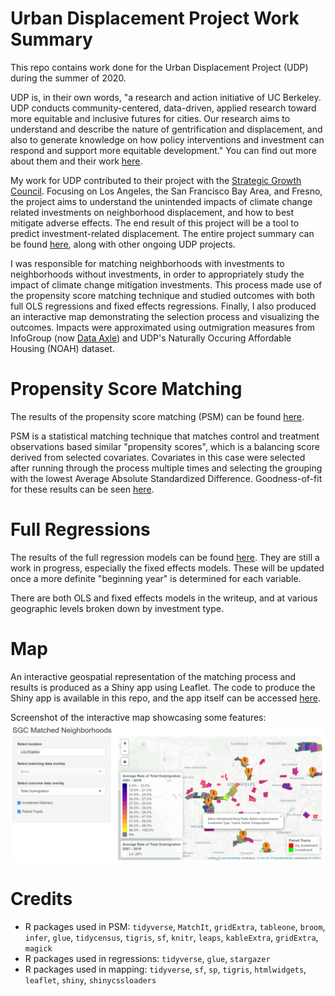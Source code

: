 # Urban Displacement Project Work Summary
This repo contains work done for the Urban Displacement Project (UDP) during the summer of 2020. 

UDP is, in their own words, "a research and action initiative of UC Berkeley. UDP conducts community-centered, data-driven, applied research toward more equitable and inclusive futures for cities. Our research aims to understand and describe the nature of gentrification and displacement, and also to generate knowledge on how policy interventions and investment can respond and support more equitable development." You can find out more about them and their work [here](https://www.urbandisplacement.org/).

My work for UDP contributed to their project with the [Strategic Growth Council](https://sgc.ca.gov/). Focusing on Los Angeles, the San Francisco Bay Area, and Fresno, the project aims to understand the unintended impacts of climate change related investments on neighborhood displacement, and how to best mitigate adverse effects. The end result of this project will be a tool to predict investment-related displacement. The entire project summary can be found [here](https://www.urbandisplacement.org/current-projects#section-191), along with other ongoing UDP projects. 

I was responsible for matching neighborhoods with investments to neighborhoods without investments, in order to appropriately study the impact of climate change mitigation investments. This process made use of the propensity score matching technique and studied outcomes with both full OLS regressions and fixed effects regressions. Finally, I also produced an interactive map demonstrating the selection process and visualizing the outcomes. Impacts were approximated using outmigration measures from InfoGroup (now [Data Axle](https://www.data-axle.com/)) and UDP's Naturally Occuring Affordable Housing (NOAH) dataset.

# Propensity Score Matching
The results of the propensity score matching (PSM) can be found [here](https://github.com/mnissen1/udp_summer2020/tree/master/writeups/sgc_psm_writeup.pdf).

PSM is a statistical matching technique that matches control and treatment observations based similar "propensity scores", which is a balancing score derived from selected covariates. Covariates in this case were selected after running through the process multiple times and selecting the grouping with the lowest Average Absolute Standardized Difference. Goodness-of-fit for these results can be seen [here](https://github.com/mnissen1/udp_summer2020/tree/master/visualizations/psm_tests).

# Full Regressions
The results of the full regression models can be found [here](https://mnissen1.github.io/udp_summer2020/writeups/sgc_reg_full.html). They are still a work in progress, especially the fixed effects models. These will be updated once a more definite "beginning year" is determined for each variable.

There are both OLS and fixed effects models in the writeup, and at various geographic levels broken down by investment type.

# Map
An interactive geospatial representation of the matching process and results is produced as a Shiny app using Leaflet. The code to produce the Shiny app is available in this repo, and the app itself can be accessed [here](https://matt-nissen.shinyapps.io/SGC_Matched_Neighborhoods_Map/?_ga=2.46349092.2031182488.1602192102-2050714689.1599855133).

Screenshot of the interactive map showcasing some features:
![Map Screenshot](https://github.com/mnissen1/udp_summer2020/blob/master/visualizations/map_screenshot.png)

# Credits
* R packages used in PSM: `tidyverse`, `MatchIt`, `gridExtra`, `tableone`, `broom`, `infer`, `glue`, `tidycensus`, `tigris`, `sf`, `knitr`, `leaps`, `kableExtra`, `gridExtra`, `magick`
* R packages used in regressions: `tidyverse`, `glue`, `stargazer`
* R packages used in mapping: `tidyverse`, `sf`, `sp`, `tigris`, `htmlwidgets`, `leaflet`, `shiny`, `shinycssloaders`
